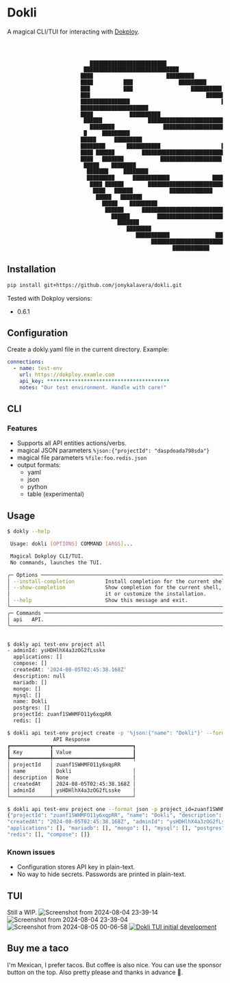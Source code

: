 # Dokli

A magical CLI/TUI for interacting with [Dokploy](https://github.com/Dokploy/dokploy).


```txt
                                                                                █
                                                                               ████
                                                                                ███████            █
                           █████████████████████████                             ████████   ████████
                         ███████████████████████████████                          ██████████████████
                        ████                        █████████                       ██████████████
                        ████          ███               █████████                      ████
                        ███           ███                   ██████████               █████
                        ███                                      ████████████████████████
                        ████████████████                              █████████████████
                        ██████████████████████                               ███████
                        ████            ██████████                     ██████████          ██████
                         ██████               ███████████████████████████████          ████████
                           ████████                ████████████████████             ████████
                         █     █████████                                        ████████     ███
                        █████      █████████                                ████████      ██████
                        ████████       ███████████                    ███████████      █████████
                        ████ ██████         ████████████████████████████████        ███████ ████
                        ████   ███████            ████████████████████           ███████    ████
                         █████    ████████                                   ████████    ██████
                          ███████     ████████                           █████████     ███████
                          █████████      ████████████              ███████████      ██████████
                           ████ ██████        ████████████████████████████       ███████ ████
                            ████   ██████            ██████████████            ██████   ████
                             █████   ███████                               ████████   █████
                               █████    █████████                      █████████    █████
                                ██████      ████████████████████████████████      ██████
                                  ██████         ██████████████████████         ██████
                                    ███████                                  ██████
                                       ████████                          ████████
                                          ███████████               ██████████
                                               ██████████████████████████
                                                      ████████████
```



## Installation

```bash
pip install git+https://github.com/jonykalavera/dokli.git
```

Tested with Dokploy versions:

- 0.6.1

## Configuration

Create a dokly.yaml file in the current directory. Example:

```yaml
connections:
  - name: test-env
    url: https://dokploy.examle.com
    api_key: ****************************************
    notes: "Our test environment. Handle with care!"
```

## CLI

### Features

- Supports all API entities actions/verbs.
- magical JSON parameters `%json:{"projectId": "daspdoada798sda"}`
- magical file parameters `%file:foo.redis.json`
- output formats:
  - yaml
  - json
  - python
  - table (experimental)

## Usage

```bash
$ dokly --help

 Usage: dokli [OPTIONS] COMMAND [ARGS]...

 Magical Dokploy CLI/TUI.
 No commands, launches the TUI.

╭─ Options ────────────────────────────────────────────────────────────────────╮
│ --install-completion          Install completion for the current shell.      │
│ --show-completion             Show completion for the current shell, to copy │
│                               it or customize the installation.              │
│ --help                        Show this message and exit.                    │
╰──────────────────────────────────────────────────────────────────────────────╯
╭─ Commands ───────────────────────────────────────────────────────────────────╮
│ api   API.                                                                   │
╰──────────────────────────────────────────────────────────────────────────────╯


$ dokly api test-env project all
- adminId: ysHDHlhX4a3zOG2fLsske
  applications: []
  compose: []
  createdAt: '2024-08-05T02:45:38.168Z'
  description: null
  mariadb: []
  mongo: []
  mysql: []
  name: Dokli
  postgres: []
  projectId: zuanf1SWHMFO11y6xqpRR
  redis: []

$ dokli api test-env project create -p '%json:{"name": "Dokli"}' --format table
               API Response
┏━━━━━━━━━━━━━┳━━━━━━━━━━━━━━━━━━━━━━━━━━┓
┃ Key         ┃ Value                    ┃
┡━━━━━━━━━━━━━╇━━━━━━━━━━━━━━━━━━━━━━━━━━┩
│ projectId   │ zuanf1SWHMFO11y6xqpRR
│ name        │ Dokli                    │
│ description │ None                     │
│ createdAt   │ 2024-08-05T02:45:38.168Z │
│ adminId     │ ysHDHlhX4a3zOG2fLsske    │
└─────────────┴──────────────────────────┘

$ dokli api test-env project one --format json -p project_id=zuanf1SWHMFO11y6xqpRR
{"projectId": "zuanf1SWHMFO11y6xqpRR", "name": "Dokli", "description": null,
"createdAt": "2024-08-05T02:45:38.168Z", "adminId": "ysHDHlhX4a3zOG2fLsske",
"applications": [], "mariadb": [], "mongo": [], "mysql": [], "postgres": [],
"redis": [], "compose": []}
```

### Known issues

- Configuration stores API key in plain-text.
- No way to hide secrets. Passwords are printed in plain-text.

## TUI

Still a WIP.
![Screenshot from 2024-08-04 23-39-14](https://github.com/user-attachments/assets/9943d053-f3a6-40dd-90b7-07502fb81925)
![Screenshot from 2024-08-04 23-39-04](https://github.com/user-attachments/assets/acce2413-7b48-472d-899a-71d469b6113d)
![Screenshot from 2024-08-05 00-06-58](https://github.com/user-attachments/assets/17fefe01-e072-4c18-8cc1-159de9e94adc)
[![Dokli TUI initial development](http://img.youtube.com/vi/IAnHfFV9_jU/0.jpg)](http://www.youtube.com/watch?v=IAnHfFV9_jU "Dokli TUI initial development")

## Buy me a taco

I'm Mexican, I prefer tacos. But coffee is also nice. You can use the sponsor button on the top. Also pretty please and thanks in advance 🥺.



